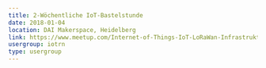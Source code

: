```yaml
---
title: 2-Wöchentliche IoT-Bastelstunde
date: 2018-01-04
location: DAI Makerspace, Heidelberg
link: https://www.meetup.com/Internet-of-Things-IoT-LoRaWan-Infrastruktur-4-RheinNeckar/events/246292371/
usergroup: iotrn
type: usergroup
---
```

